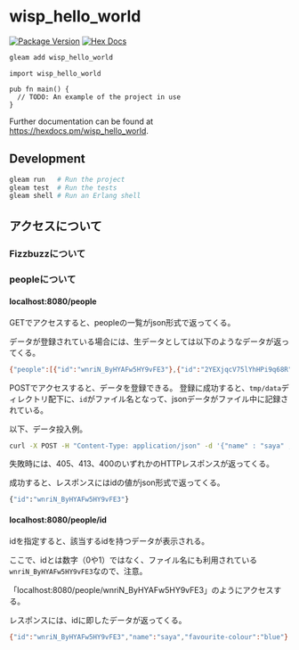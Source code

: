 # wisp_hello_world

[![Package Version](https://img.shields.io/hexpm/v/wisp_hello_world)](https://hex.pm/packages/wisp_hello_world)
[![Hex Docs](https://img.shields.io/badge/hex-docs-ffaff3)](https://hexdocs.pm/wisp_hello_world/)

```sh
gleam add wisp_hello_world
```
```gleam
import wisp_hello_world

pub fn main() {
  // TODO: An example of the project in use
}
```

Further documentation can be found at <https://hexdocs.pm/wisp_hello_world>.

## Development

```sh
gleam run   # Run the project
gleam test  # Run the tests
gleam shell # Run an Erlang shell
```

## アクセスについて

### Fizzbuzzについて

### peopleについて

#### localhost:8080/people

GETでアクセスすると、peopleの一覧がjson形式で返ってくる。

データが登録されている場合には、生データとしては以下のようなデータが返ってくる。

```sh
{"people":[{"id":"wnriN_ByHYAFw5HY9vFE3"},{"id":"2YEXjqcV75lYhHPi9q68R"},{"id":"dKS6i2hDdJHAspA_mctqA"}]}
```

POSTでアクセスすると、データを登録できる。
登録に成功すると、`tmp/data`ディレクトリ配下に、`id`がファイル名となって、jsonデータがファイル中に記録されている。

以下、データ投入例。

```sh
curl -X POST -H "Content-Type: application/json" -d '{"name" : "saya" , "favourite-colour" : "blue"}' localhost:8080/people
```

失敗時には、405、413、400のいずれかのHTTPレスポンスが返ってくる。

成功すると、レスポンスにはidの値がjson形式で返ってくる。

```sh
{"id":"wnriN_ByHYAFw5HY9vFE3"}
```

#### localhost:8080/people/id

idを指定すると、該当するidを持つデータが表示される。

ここで、idとは数字（0や1）ではなく、ファイル名にも利用されている`wnriN_ByHYAFw5HY9vFE3`なので、注意。

「localhost:8080/people/wnriN_ByHYAFw5HY9vFE3」のようにアクセスする。

レスポンスには、idに即したデータが返ってくる。

```sh
{"id":"wnriN_ByHYAFw5HY9vFE3","name":"saya","favourite-colour":"blue"}
```
